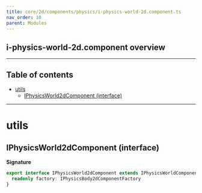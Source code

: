 ```yaml
---
title: core/2d/components/physics/i-physics-world-2d.component.ts
nav_order: 10
parent: Modules
---
```


## i-physics-world-2d.component overview

---

<h2 class="text-delta">Table of contents</h2>

- [utils](#utils)
  - [IPhysicsWorld2dComponent (interface)](#iphysicsworld2dcomponent-interface)

---

# utils

## IPhysicsWorld2dComponent (interface)

**Signature**

```ts
export interface IPhysicsWorld2dComponent extends IPhysicsWorldComponent<Point2, number> {
  readonly factory: IPhysicsBody2dComponentFactory
}
```
